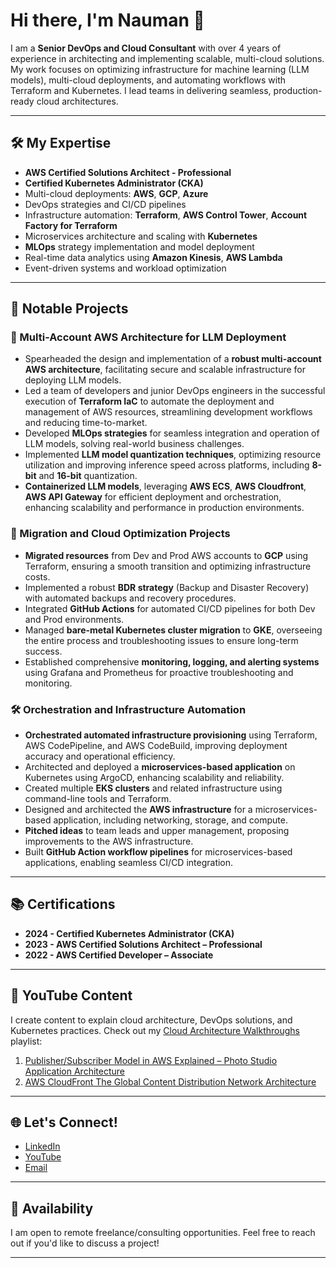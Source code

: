 # Hi there, I'm Nauman 👋

I am a **Senior DevOps and Cloud Consultant** with over 4 years of experience in architecting and implementing scalable, multi-cloud solutions. My work focuses on optimizing infrastructure for machine learning (LLM models), multi-cloud deployments, and automating workflows with Terraform and Kubernetes. I lead teams in delivering seamless, production-ready cloud architectures.

---

## 🛠️ My Expertise

- **AWS Certified Solutions Architect - Professional**
- **Certified Kubernetes Administrator (CKA)**
- Multi-cloud deployments: **AWS**, **GCP**, **Azure**
- DevOps strategies and CI/CD pipelines
- Infrastructure automation: **Terraform**, **AWS Control Tower**, **Account Factory for Terraform**
- Microservices architecture and scaling with **Kubernetes**
- **MLOps** strategy implementation and model deployment
- Real-time data analytics using **Amazon Kinesis**, **AWS Lambda**
- Event-driven systems and workload optimization

---

## 🔧 Notable Projects

### 🚀 Multi-Account AWS Architecture for LLM Deployment

- Spearheaded the design and implementation of a **robust multi-account AWS architecture**, facilitating secure and scalable infrastructure for deploying LLM models.
- Led a team of developers and junior DevOps engineers in the successful execution of **Terraform IaC** to automate the deployment and management of AWS resources, streamlining development workflows and reducing time-to-market.
- Developed **MLOps strategies** for seamless integration and operation of LLM models, solving real-world business challenges.
- Implemented **LLM model quantization techniques**, optimizing resource utilization and improving inference speed across platforms, including **8-bit** and **16-bit** quantization.
- **Containerized LLM models**, leveraging **AWS ECS**, **AWS Cloudfront**, **AWS API Gateway** for efficient deployment and orchestration, enhancing scalability and performance in production environments.

### 🔄 Migration and Cloud Optimization Projects

- **Migrated resources** from Dev and Prod AWS accounts to **GCP** using Terraform, ensuring a smooth transition and optimizing infrastructure costs.
- Implemented a robust **BDR strategy** (Backup and Disaster Recovery) with automated backups and recovery procedures.
- Integrated **GitHub Actions** for automated CI/CD pipelines for both Dev and Prod environments.
- Managed **bare-metal Kubernetes cluster migration** to **GKE**, overseeing the entire process and troubleshooting issues to ensure long-term success.
- Established comprehensive **monitoring, logging, and alerting systems** using Grafana and Prometheus for proactive troubleshooting and monitoring.

### 🛠 Orchestration and Infrastructure Automation

- **Orchestrated automated infrastructure provisioning** using Terraform, AWS CodePipeline, and AWS CodeBuild, improving deployment accuracy and operational efficiency.
- Architected and deployed a **microservices-based application** on Kubernetes using ArgoCD, enhancing scalability and reliability.
- Created multiple **EKS clusters** and related infrastructure using command-line tools and Terraform.
- Designed and architected the **AWS infrastructure** for a microservices-based application, including networking, storage, and compute.
- **Pitched ideas** to team leads and upper management, proposing improvements to the AWS infrastructure.
- Built **GitHub Action workflow pipelines** for microservices-based applications, enabling seamless CI/CD integration.

---

## 📚 Certifications

- **2024 - Certified Kubernetes Administrator (CKA)**
- **2023 - AWS Certified Solutions Architect – Professional**
- **2022 - AWS Certified Developer – Associate**

---

## 🎥 YouTube Content

I create content to explain cloud architecture, DevOps solutions, and Kubernetes practices. Check out my [Cloud Architecture Walkthroughs](https://www.youtube.com/playlist?list=PLU20DxcqUgjZaxBb4eTTqh6gM56iXg_0x) playlist:

1. [Publisher/Subscriber Model in AWS Explained – Photo Studio Application Architecture](https://www.youtube.com/watch?v=hgowP8Fb76M)
2. [AWS CloudFront The Global Content Distribution Network Architecture](https://www.youtube.com/watch?v=luValYiVlms)

---

## 🌐 Let's Connect!

- [LinkedIn](https://www.linkedin.com/in/nauman-munir/)
- [YouTube](https://www.youtube.com/@NaumanMunir9)
- [Email](mailto:naumanmunir9@gmail.com)

---

## 💬 Availability

I am open to remote freelance/consulting opportunities. Feel free to reach out if you'd like to discuss a project!

---
